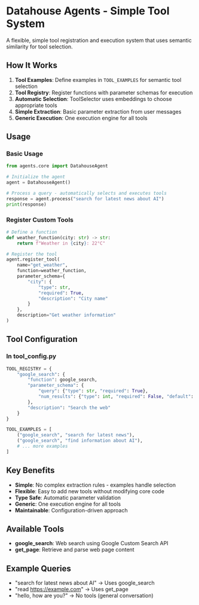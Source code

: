 # Datahouse Agents - Simple Tool System

A flexible, simple tool registration and execution system that uses semantic similarity for tool selection.

## How It Works

1. **Tool Examples**: Define examples in `TOOL_EXAMPLES` for semantic tool selection
2. **Tool Registry**: Register functions with parameter schemas for execution
3. **Automatic Selection**: ToolSelector uses embeddings to choose appropriate tools
4. **Simple Extraction**: Basic parameter extraction from user messages
5. **Generic Execution**: One execution engine for all tools

## Usage

### Basic Usage

```python
from agents.core import DatahouseAgent

# Initialize the agent
agent = DatahouseAgent()

# Process a query - automatically selects and executes tools
response = agent.process("search for latest news about AI")
print(response)
```

### Register Custom Tools

```python
# Define a function
def weather_function(city: str) -> str:
    return f"Weather in {city}: 22°C"

# Register the tool
agent.register_tool(
    name="get_weather",
    function=weather_function,
    parameter_schema={
        "city": {
            "type": str,
            "required": True,
            "description": "City name"
        }
    },
    description="Get weather information"
)
```

## Tool Configuration

### In tool_config.py

```python
TOOL_REGISTRY = {
    "google_search": {
        "function": google_search,
        "parameter_schema": {
            "query": {"type": str, "required": True},
            "num_results": {"type": int, "required": False, "default": 10}
        },
        "description": "Search the web"
    }
}

TOOL_EXAMPLES = [
    ("google_search", "search for latest news"),
    ("google_search", "find information about AI"),
    # ... more examples
]
```

## Key Benefits

- **Simple**: No complex extraction rules - examples handle selection
- **Flexible**: Easy to add new tools without modifying core code
- **Type Safe**: Automatic parameter validation
- **Generic**: One execution engine for all tools
- **Maintainable**: Configuration-driven approach

## Available Tools

- **google_search**: Web search using Google Custom Search API
- **get_page**: Retrieve and parse web page content

## Example Queries

- "search for latest news about AI" → Uses google_search
- "read https://example.com" → Uses get_page
- "hello, how are you?" → No tools (general conversation) 